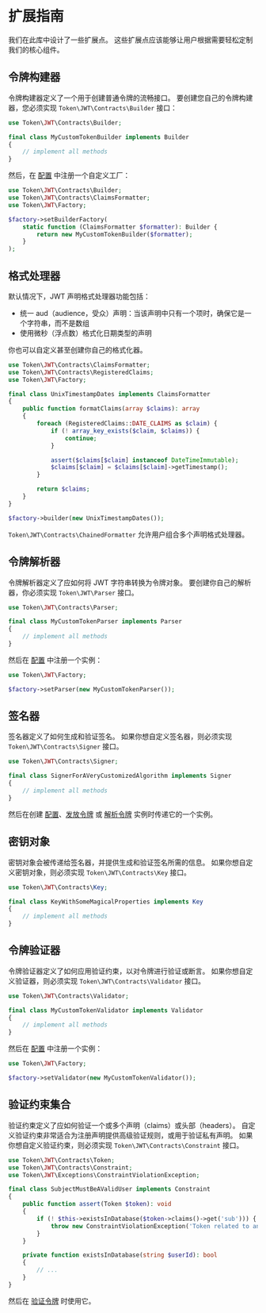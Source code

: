 # 扩展指南

我们在此库中设计了一些扩展点。
这些扩展点应该能够让用户根据需要轻松定制我们的核心组件。

## 令牌构建器

令牌构建器定义了一个用于创建普通令牌的流畅接口。
要创建您自己的令牌构建器，您必须实现 `Token\JWT\Contracts\Builder` 接口：

```php
use Token\JWT\Contracts\Builder;

final class MyCustomTokenBuilder implements Builder
{
    // implement all methods
}
```

然后，在 [配置](../usage/configuration.md) 中注册一个自定义工厂：

```php
use Token\JWT\Contracts\Builder;
use Token\JWT\Contracts\ClaimsFormatter;
use Token\JWT\Factory;

$factory->setBuilderFactory(
    static function (ClaimsFormatter $formatter): Builder {
        return new MyCustomTokenBuilder($formatter);
    }
);
```

## 格式处理器

默认情况下，JWT 声明格式处理器功能包括：

- 统一 aud（audience，受众）声明：当该声明中只有一个项时，确保它是一个字符串，而不是数组
- 使用微秒（浮点数）格式化日期类型的声明

你也可以自定义甚至创建你自己的格式化器。

```php
use Token\JWT\Contracts\ClaimsFormatter;
use Token\JWT\Contracts\RegisteredClaims;
use Token\JWT\Factory;

final class UnixTimestampDates implements ClaimsFormatter
{
    public function formatClaims(array $claims): array
    {
        foreach (RegisteredClaims::DATE_CLAIMS as $claim) {
            if (! array_key_exists($claim, $claims)) {
                continue;
            }

            assert($claims[$claim] instanceof DateTimeImmutable);
            $claims[$claim] = $claims[$claim]->getTimestamp();
        }

        return $claims;
    }
}

$factory->builder(new UnixTimestampDates());
```

`Token\JWT\Contracts\ChainedFormatter` 允许用户组合多个声明格式处理器。

## 令牌解析器

令牌解析器定义了应如何将 JWT 字符串转换为令牌对象。
要创建你自己的解析器，你必须实现 `Token\JWT\Parser` 接口。

```php
use Token\JWT\Contracts\Parser;

final class MyCustomTokenParser implements Parser
{
    // implement all methods
}
```

然后在 [配置](../usage/configuration.md) 中注册一个实例：

```php
use Token\JWT\Factory;

$factory->setParser(new MyCustomTokenParser());
```

## 签名器

签名器定义了如何生成和验证签名。
如果你想自定义签名器，则必须实现 `Token\JWT\Contracts\Signer` 接口。

```php
use Token\JWT\Contracts\Signer;

final class SignerForAVeryCustomizedAlgorithm implements Signer
{
    // implement all methods
}
```

然后在创建 [配置](../usage/configuration.md)、[发放令牌](../usage/issuing-tokens.md) 或 [解析令牌](../usage/validating-tokens.md) 实例时传递它的一个实例。

## 密钥对象

密钥对象会被传递给签名器，并提供生成和验证签名所需的信息。
如果你想自定义密钥对象，则必须实现 `Token\JWT\Contracts\Key` 接口。

```php
use Token\JWT\Contracts\Key;

final class KeyWithSomeMagicalProperties implements Key
{
    // implement all methods
}
```

## 令牌验证器

令牌验证器定义了如何应用验证约束，以对令牌进行验证或断言。
如果你想自定义验证器，则必须实现 `Token\JWT\Contracts\Validator` 接口。

```php
use Token\JWT\Contracts\Validator;

final class MyCustomTokenValidator implements Validator
{
    // implement all methods
}
```

然后在 [配置](../usage/configuration.md) 中注册一个实例：

```php
use Token\JWT\Factory;

$factory->setValidator(new MyCustomTokenValidator());
```

## 验证约束集合

验证约束定义了应如何验证一个或多个声明（claims）或头部（headers）。
自定义验证约束非常适合为注册声明提供高级验证规则，或用于验证私有声明。
如果你想自定义验证约束，则必须实现 `Token\JWT\Contracts\Constraint` 接口。

```php
use Token\JWT\Contracts\Token;
use Token\JWT\Contracts\Constraint;
use Token\JWT\Exceptions\ConstraintViolationException;

final class SubjectMustBeAValidUser implements Constraint
{
    public function assert(Token $token): void
    {
        if (! $this->existsInDatabase($token->claims()->get('sub'))) {
            throw new ConstraintViolationException('Token related to an unknown user');
        }
    }

    private function existsInDatabase(string $userId): bool
    {
        // ...
    }
}
```

然后在 [验证令牌](../usage/validating-tokens.md) 时使用它。
